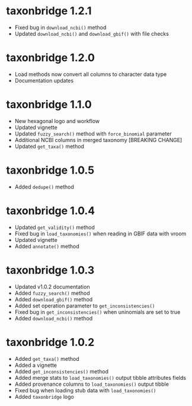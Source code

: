# taxonbridge 1.2.1

* Fixed bug in `download_ncbi()` method
* Updated `download_ncbi()` and `download_gbif()` with file checks

# taxonbridge 1.2.0

* Load methods now convert all columns to character data type
* Documentation updates

# taxonbridge 1.1.0

* New hexagonal logo and workflow
* Updated vignette
* Updated `fuzzy_search()` method with `force_binomial` parameter
* Additional NCBI columns in merged taxonomy [BREAKING CHANGE]
* Updated `get_taxa()` method

# taxonbridge 1.0.5

* Added `dedupe()` method

# taxonbridge 1.0.4

* Updated `get_validity()` method
* Fixed bug in `load_taxonomies()` when reading in GBIF data with vroom
* Updated vignette
* Added `annotate()` method

# taxonbridge 1.0.3

* Updated v1.0.2 documentation
* Added `fuzzy_search()` method
* Added `download_gbif()` method
* Added set operation parameter to `get_inconsistencies()`
* Fixed bug in `get_inconsistencies()` when uninomials are set to true
* Added `download_ncbi()` method

# taxonbridge 1.0.2

* Added `get_taxa()` method
* Added a vignette
* Added `get_inconsistencies()` method
* Added merge stats to `load_taxonomies()` output tibble attributes fields
* Added provenance columns to `load_taxonomies()` output tibble
* Fixed bug when loading stub data with `load_taxonomies()`
* Added `taxonbridge` logo
